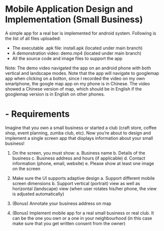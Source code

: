 # Mobile Application Design and Implementation (Small Business)

A simple app for a real bar is implemented for android system. Following is the list of all files uploaded:

- The executable .apk file: install.apk (located under main branch)
- A demonstration video: demo.mp4 (located under main branch)
- All the source code and image files to support the app

Note: The demo video navigated the app on an android phone with both vertical and landscape modes. Note that the app will navigate to googlemap app when clicking on a botton, since I recorded the video on my own smartphone, the google map app on my phone is in Chinese. The video showed a Chinese version of map, which should be in English if the googlemap version is in English on other phones.

# - Requirements

Imagine that you own a small business or started a club (craft store, coffee shop, event
planning, zumba club, etc). Now you’re about to design and implement a single screen
app that displays information about your small business!

1. On the screen, you must show:
  a. Business name
  b. Details of the business
  c. Business address and hours (if applicable)
  d. Contact information (phone, email, website)
  e. Please show at least one image on the screen
  
2. Make sure the UI supports adaptive design
  a. Support different mobile screen dimensions
  b. Support vertical (portrait) view as well as horizontal (landscape) view (when user rotates his/her phone, the view is adjusted automatically)
  
3. (Bonus) Annotate your business address on map

4. (Bonus) Implement mobile app for a real small business or real club. It can be the one you own or a one in your neighbourhood (in this case make sure that you get written consent from the owner)

